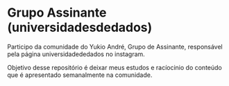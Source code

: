 # Grupo Assinante (universidadesdedados)

Participo da comunidade do Yukio André, Grupo de Assinante, responsável pela página universidadededados no instagram. 

Objetivo desse repositório é deixar meus estudos e racíocinio do conteúdo que é apresentado semanalmente na comunidade.    
